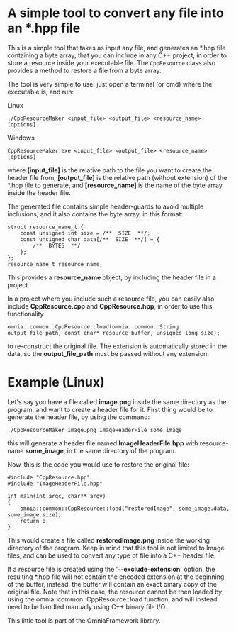 # A simple tool to convert any file into an *.hpp file

This is a simple tool that takes as input any file, and generates an *.hpp file containing 
a byte array, that you can include in any C++ project, in order to store a resource inside your 
executable file. The `CppResource` class also provides a method to restore a file from a byte array.
   
   
The tool is very simple to use: just open a terminal (or cmd) where the executable is, and run:
   
Linux
```
./CppResourceMaker <input_file> <output_file> <resource_name> [options]
```
Windows
```
CppResourceMaker.exe <input_file> <output_file> <resource_name> [options]
```
where **[input_file]** is the relative path to the file you want to create the header file from, 
**[output_file]** is the relative path (without extension) of the *.hpp file to generate, and 
**[resource_name]** is the name of the byte array inside the header file.
   
The generated file contains simple header-guards to avoid multiple inclusions, and it also 
contains the byte array, in this format:
```
struct resource_name_t {
	const unsigned int size = /**  SIZE  **/;
	const unsigned char data[/**  SIZE  **/] = {
		/**  BYTES  **/
	};
};
resource_name_t resource_name;
```
This provides a **resource_name** object, by including the header file in a project.
   
In a project where you include such a resource file, you can easily also include **CppResource.cpp** 
and **CppResource.hpp**, in order to use this functionality
```
omnia::common::CppResource::load(omnia::common::String output_file_path, const char* resource_buffer, unsigned long size);
```
to re-construct the original file. The extension is automatically stored in the data, so the **output_file_path** must
be passed without any extension.

# Example (Linux)

Let's say you have a file called **image.png** inside the same directory as the program, and want to create 
a header file for it. First thing would be to generate the header file, by using the command:
```
./CppResourceMaker image.png ImageHeaderFile some_image
```

this will generate a header file named **ImageHeaderFile.hpp** with resource-name **some_image**, in the same directory
of the program.
    
Now, this is the code you would use to restore the original file:
```
#include "CppResource.hpp"
#include "ImageHeaderFile.hpp"
 
int main(int argc, char** argv)
{
	omnia::common::CppResource::load("restoredImage", some_image.data, some_image.size);
	return 0;
}
```
This would create a file called **restoredImage.png** inside the working directory of the program. Keep in mind
 that this tool is not limited to Image files, and can be used to convert any type of file into a C++ header file.

If a resource file is created using the '**--exclude-extension**' option, the resulting *.hpp file will not contain
the encoded extension at the beginning of the buffer, instead, the buffer will contain an exact binary copy of the
original file. Note that in this case, the resource cannot be then loaded by using the omnia::common::CppResource::load
function, and will instead need to be handled manually using C++ binary file I/O.

This little tool is part of the OmniaFramework library.

